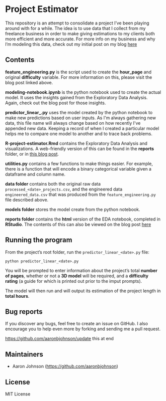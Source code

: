 # Project Estimator

This repository is an attempt to consolidate a project I’ve been  playing around with for a while. The idea is to use data that I collect from my freelance business in order to make giving estimations to my clients both more efficient and more accurate. For more info on my business and why I’m modeling this data, check out my initial post on my blog [here](https://aaronbjohnson.github.io/first-post.html)

## Contents

**feature_engineering.py** is the script used to create the **hour_page** and original **difficulty** variable. For more information on this, please visit the blog post linked above.

**modeling-notebook.ipynb** is the python notebook used to create the actual model. It uses the insights gained from the Exploratory Data Analysis. Again, check out the blog post for those insights.

**predictor_linear_<date>.py** uses the model created by the python notebook to make new predictions based on user inputs. As I'm always gathering new data, this file name will always change based on how recently I've appended new data. Keeping a record of when I created a particular model helps me to compare one model to another and to trace back problems.

**R-project-estimator.Rmd** contains the Exploratory Data Analysis and visualizations. A web-friendly version of this can be found in the **reports** folder, or in [this blog post](update).

**utilities.py** contains a few functions to make things easier. For example, there is a function that will encode a binary categorical variable given a dataframe and column name.

**data folder** contains both the original raw data `processed_<date>_projects.csv`, and the engineered data `engineered_data.csv` that was produced from the `feature_engineering.py` file described above.

**models folder** stores the model create from the python notebook.

**reports folder** contains the **html** version of the EDA notebook, completed in **RStudio**. The contents of this can also be viewed on the blog post [here](update)




## Running the program

From the project’s root folder, run the `predictor_linear_<date>.py` file:

```console
python predictor_linear_<date>.py
```

You will be prompted to enter information about the project’s total **number of pages**, whether or not a **3D model** will be required, and a **difficulty rating** (a guide for which is printed out prior to the imput prompts).

The model will then run and will output its estimation of the project length in **total hours**.

## Bug reports

If you discover any bugs, feel free to create an issue on GitHub. I also
encourage you to help even more by forking and sending me a pull request.

https://github.com/aaronbjohnson/update this at end

## Maintainers

* Aaron Johnson (https://github.com/aaronbjohnson)

## License

MIT License

